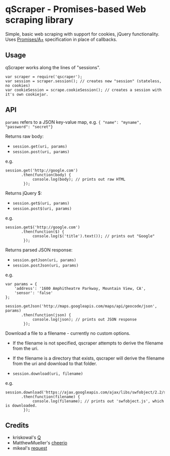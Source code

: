 # qScraper - Promises-based Web scraping library

Simple, basic web scraping with support for cookies, jQuery functionality. Uses [Promises/A+][refp] specification in place of callbacks.

## Usage

qScraper works along the lines of "sessions".

	var scraper = require('qscraper');
	var session = scraper.session(); // creates new "session" (stateless, no cookies)
	var cookieSession = scrape.cookieSession(); // creates a session with it's own cookiejar.

## API

`params` refers to a JSON key-value map, e.g. `{ "name": "myname", "password": "secret"}`

Returns raw body:

* `session.get(uri, params)`
* `session.post(uri, params)`

e.g.

    session.get('http://google.com')
           .then(function(body) {
           	    console.log(body); // prints out raw HTML
           	});

Returns jQuery $:

* `session.get$(uri, params)`
* `session.post$(uri, params)`

e.g.

    session.get$('http://google.com')
           .then(function($) {
           	    console.log($('title').text()); // prints out "Google"
           	});


Returns parsed JSON response:

* `session.getJson(uri, params)`
* `session.postJson(uri, params)`

e.g.

    var params = {
        'address': '1600 Amphitheatre Parkway, Mountain View, CA',
        'sensor': 'false'
    };

    session.getJson('http://maps.googleapis.com/maps/api/geocode/json', params)
           .then(function(json) {
           	    console.log(json); // prints out JSON response
           	});

Download a file to a filename - currently no custom options.

* If the filename is not specified, qscraper attempts to derive the filename from the uri.
* If the filename is a directory that exists, qscraper will derive the filename from the uri and download to that folder.

* `session.download(uri, filename)`

e.g.

    session.download('https://ajax.googleapis.com/ajax/libs/swfobject/2.2/swfobject.js')
           .then(function(filename) {
           	    console.log(filename); // prints out 'swfobject.js', which is downloaded.
           	});


## Credits

* kriskowal's [Q][ref1]
* MatthewMueller's [cheerio][ref2]
* mikeal's [request][ref3]

[ref1]: https://github.com/kriskowal/q
[ref2]: https://github.com/MatthewMueller/cheerio
[ref3]: https://github.com/mikeal/request
[refp]: http://promises-aplus.github.io/promises-spec/
